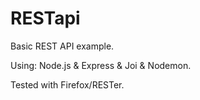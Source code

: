 # RESTapi

Basic REST API example.

Using: Node.js & Express & Joi & Nodemon.

Tested with Firefox/RESTer.
